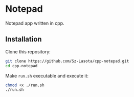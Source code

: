 # Notepad

Notepad app written in cpp. 

## Installation

Clone this repository:
```bash 
git clone https://github.com/Sz-Lasota/cpp-notepad.git
cd cpp-notepad
```

Make `run.sh` executable and execute it:
```bash
chmod +x ./run.sh
./run.sh
```




